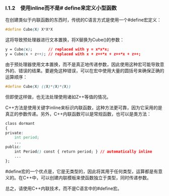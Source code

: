 ### I.1.2　使用inline而不是# define来定义小型函数

在创建类似于内联函数的东西时，传统的C语言方式是使用一个#define宏定义：

```css
#define Cube(X) X*X*X
```

这将导致预处理器进行文本置换，将X替换为Cube()的参数：

```css
y = Cube(x);       // replaced with y = x*x*x;
y = Cube(x + z++); // replaced with x + z++*x + z++*x + z++;
```

由于预处理器使用文本置换，而不是真正地传递参数，因此使用这种宏可能导致意外的、错误的结果。要避免这种错误，可以在宏中使用大量的圆括号来确保正确的运算顺序：

```css
#define Cube(X) ((X)*(X)*(X))
```

但即使这样做，也无法处理使用诸如Z++等值的情况。

C++方法是使用关键字inline来标识内联函数，这种方法更可靠，因为它采用的是真正的参数传递。另外，C++内联函数可以是常规函数，也可以是类方法：

```css
class dormant
{
private:
    int period;
    ...
public:
    int Period() const { return period; } // automatically inline
    ...
};
```

\#define宏的一个优点是，它是无类型的，因此将其用于任何类型，运算都是有意义的。在C++中，可以创建内联模板来使函数独立于类型，同时传递参数。

总之，请使用C++内联技术，而不是C语言中的#define宏。


